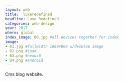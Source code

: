 ```yaml
---
layout: web
title:  luxeredefined
headline: Luxe Redefined
categories: web-design
year: 2017
where: global
index_image: 00.jpg #all devices together for index
image:
- 01.jpg #fullwidth 1680x800 w/desktop image
- 02.png #ipad
- 03.png #nexus6
- 04.png #android
---
```

Cms blog website. 
